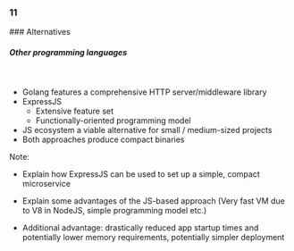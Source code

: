 
<h3 class="chapter-number">11</h3>
### Alternatives

##### Other programming languages
<br/>

* Golang features a comprehensive HTTP server/middleware library
* ExpressJS
  * Extensive feature set
  * Functionally-oriented programming model
* JS ecosystem a viable alternative for small / medium-sized
projects
* Both approaches produce compact binaries  

Note:

- Explain how ExpressJS can be used to set up a simple, 
compact microservice

- Explain some advantages of the JS-based approach 
(Very fast VM due to V8 in NodeJS, simple programming model etc.)

- Additional advantage: drastically reduced app startup times
and potentially lower memory requirements, potentially simpler 
deployment
